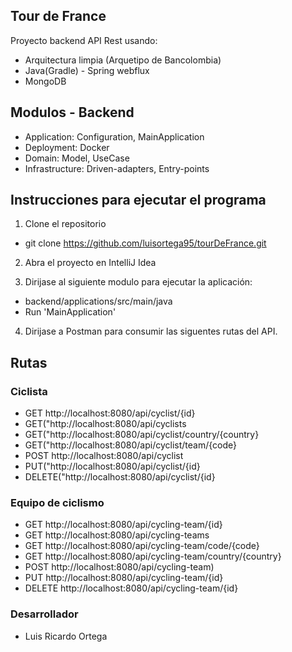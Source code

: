 ## Tour de France

Proyecto backend API Rest usando:
* Arquitectura limpia (Arquetipo de Bancolombia)
* Java(Gradle) - Spring webflux
* MongoDB

## Modulos - Backend
+ Application: Configuration, MainApplication
+ Deployment: Docker
+ Domain: Model, UseCase
+ Infrastructure: Driven-adapters, Entry-points

## Instrucciones para ejecutar el programa
1. Clone el repositorio
+ git clone https://github.com/luisortega95/tourDeFrance.git

2. Abra el proyecto en IntelliJ Idea


3. Dirijase al siguiente modulo para ejecutar la aplicación:

+ backend/applications/src/main/java
+ Run 'MainApplication'

4. Dirijase a Postman para consumir las siguentes rutas del API.


## Rutas

### Ciclista
+ GET http://localhost:8080/api/cyclist/{id}
+ GET("http://localhost:8080/api/cyclists
+ GET("http://localhost:8080/api/cyclist/country/{country}
+ GET("http://localhost:8080/api/cyclist/team/{code}
+ POST http://localhost:8080/api/cyclist
+ PUT("http://localhost:8080/api/cyclist/{id}
+ DELETE("http://localhost:8080/api/cyclist/{id}


### Equipo de ciclismo
+ GET http://localhost:8080/api/cycling-team/{id}
+ GET http://localhost:8080/api/cycling-teams
+ GET http://localhost:8080/api/cycling-team/code/{code}
+ GET http://localhost:8080/api/cycling-team/country/{country}
+ POST http://localhost:8080/api/cycling-team)
+ PUT http://localhost:8080/api/cycling-team/{id}
+ DELETE http://localhost:8080/api/cycling-team/{id}


### Desarrollador
+ Luis Ricardo Ortega